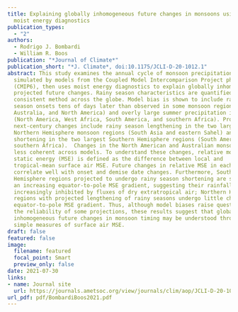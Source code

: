 ```yaml
---
title: Explaining globally inhomogeneous future changes in monsoons using simple
  moist energy diagnostics
publication_types:
  - "2"
authors:
  - Rodrigo J. Bombardi
  - William R. Boos
publication: "*Journal of Climate*"
publication_short: "*J. Climate*, doi:10.1175/JCLI-D-20-1012.1"
abstract: This study examines the annual cycle of monsoon precipitation
  simulated by models from the Coupled Model Intercomparison Project phase 6
  (CMIP6), then uses moist energy diagnostics to explain globally inhomogeneous
  projected future changes. Rainy season characteristics are quantified using a
  consistent method across the globe. Model bias is shown to include rainy
  season onsets tens of days later than observed in some monsoon regions (India,
  Australia, and North America) and overly large summer precipitation in others
  (North America, West Africa, South America, and southern Africa). Projected
  next-century changes include rainy season lengthening in the two largest
  Northern Hemisphere monsoon regions (South Asia and eastern Sahel) and
  shortening in the two largest Southern Hemisphere regions (South America and
  southern Africa).  Changes in the North American and Australian monsoons are
  less coherent across models. To understand these changes, relative moist
  static energy (MSE) is defined as the difference between local and
  tropical-mean surface air MSE. Future changes in relative MSE in each region
  correlate well with onset and demise date changes. Furthermore, Southern
  Hemisphere regions projected to undergo rainy season shortening are spanned by
  an increasing equator-to-pole MSE gradient, suggesting their rainfall will be
  increasingly inhibited by fluxes of dry extratropical air; Northern Hemisphere
  regions with projected lengthening of rainy seasons undergo little change in
  equator-to-pole MSE gradient. Thus, although model biases raise questions on
  the reliability of some projections, these results suggest that globally
  inhomogeneous future changes in monsoon timing may be understood through
  simple measures of surface air MSE.
draft: false
featured: false
image:
  filename: featured
  focal_point: Smart
  preview_only: false
date: 2021-07-30
links:
- name: Journal site
  url: https://journals.ametsoc.org/view/journals/clim/aop/JCLI-D-20-1012.1/JCLI-D-20-1012.1.xml
url_pdf: pdf/BombardiBoos2021.pdf
---
```

